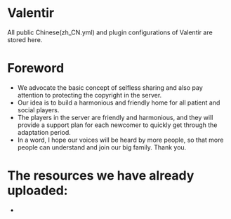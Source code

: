# Valentir
All public Chinese(zh_CN.yml) and plugin configurations of Valentir are stored here.

# Foreword
- We advocate the basic concept of selfless sharing and also pay attention to protecting the copyright in the server.
- Our idea is to build a harmonious and friendly home for all patient and social players.
- The players in the server are friendly and harmonious, and they will provide a support plan for each newcomer to quickly get through the adaptation period.
- In a word, I hope our voices will be heard by more people, so that more people can understand and join our big family. Thank you.

# The resources we have already uploaded:
- 
